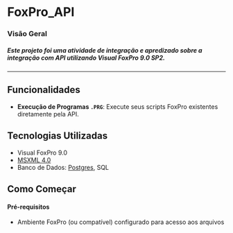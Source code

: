 # FoxPro_API
### Visão Geral
##### Este projeto foi uma atividade de integração e apredizado sobre a integração com API utilizando Visual FoxPro 9.0 SP2.
---
## Funcionalidades
* **Execução de Programas `.PRG`**: Execute seus scripts FoxPro existentes diretamente pela API.

## Tecnologias Utilizadas

* Visual FoxPro 9.0 
* [MSXML 4.0](https://support.microsoft.com/pt-br/topic/ms06-071-atualiza%C3%A7%C3%A3o-de-seguran%C3%A7a-para-o-microsoft-xml-core-services-4-0-134d3572-d605-89e8-d967-45327a1f846a)
* Banco de Dados: [Postgres](https://www.postgresql.org/download/), SQL


## Como Começar
#### Pré-requisitos
* Ambiente FoxPro (ou compatível) configurado para acesso aos arquivos

